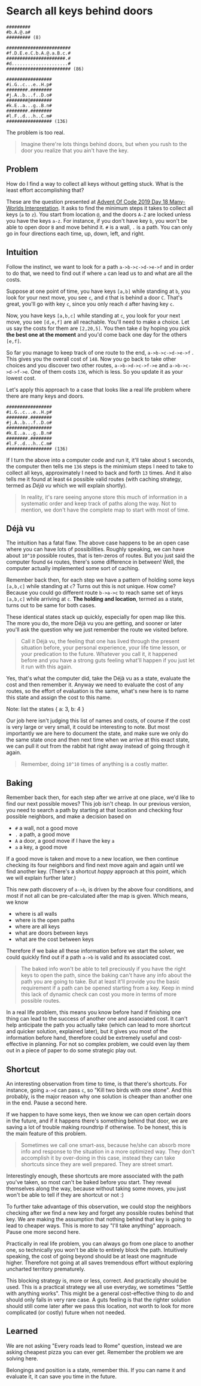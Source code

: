 # Search all keys behind doors

```
#########
#b.A.@.a#
######### (8)

########################
#f.D.E.e.C.b.A.@.a.B.c.#
######################.#
#d.....................#
######################## (86)

#################
#i.G..c...e..H.p#
########.########
#j.A..b...f..D.o#
########@########
#k.E..a...g..B.n#
########.########
#l.F..d...h..C.m#
################# (136)
```

The problem is too real. 

> Imagine there're lots things behind doors, but when you rush to the door you realize that you ain't have the key.

## Problem

How do I find a way to collect all keys without getting stuck. What is the least effort accomplishing that?

These are the question presented at [Advent Of Code 2019 Day 18 Many-Worlds Interpretation](https://adventofcode.com/2019/day/18). It asks to find the minimum steps it takes to collect all keys (`a` to `z`). You start from location `@`, and the doors `A-Z` are locked unless you have the keys `a-z`. For instance, if you don't have key `b`, you won't be able to open door `B` and move behind it. `#` is a wall, `.` is a path. You can only go in four directions each time, up, down, left, and right.

## Intuition

Follow the instinct, we want to look for a path `a->b->c->d->e->f` and in order to do that, we need to find out if where `a` can lead us to and what are all the costs. 

Suppose at one point of time, you have keys `[a,b]` while standing at `b`, you look for your next move, you see `c`, and `d` that is behind a door `C`. That's great, you'll go with key `c`, since you only reach `d`  after having key `c`.

Now, you have keys `[a,b,c]` while standing at `c`, you look for your next move, you see `[d,e,f]` are all reachable. You'll need to make a choice. Let us say the costs for them are `[2,20,5]`. You then take `d` by hoping you pick **the best one at the moment** and you'd come back one day for the others `[e,f]`.

So far you manage to keep track of one route to the end,  `a->b->c->d->e->f` . This gives you the overall cost of `148`. Now you go back to take other choices and you discover two other routes, `a->b->d->c->f->e` and `a->b->c->d->f->e`. One of them costs `136`, which is less. So you update it as your lowest cost.

Let's apply this approach to a case that looks like a real life problem where there are many keys and doors.

```
#################
#i.G..c...e..H.p#
########.########
#j.A..b...f..D.o#
########@########
#k.E..a...g..B.n#
########.########
#l.F..d...h..C.m#
################# (136)
```

If I turn the above into a computer code and run it, it'll take about `5` seconds, the computer then tells me `136` steps is the minimium steps I need to take to collect all keys, approximately I need to back and forth `13` times. And it also tells me it found at least `64` possible valid routes (with caching strategy, termed as *Déjà vu* which we will explain shortly). 

> In reality, it's rare seeing anyone store this much of information in a systematic order and keep track of paths along the way. Not to mention, we don't have the complete map to start with most of time. 

## Déjà vu

The intuition has a fatal flaw. The above case happens to be an open case where you can have lots of possibilities. Roughly speaking, we can have about `10^10` possible routes, that is ten-zeros of routes. But you just said the computer found `64` routes, there's some difference in between! Well, the computer actually implemented some sort of caching.

Remember back then, for each step we have a pattern of holding some keys `[a,b,c]` while standing at `c`? Turns out this is not unique. How come? Because you could go different route `b->a->c` to reach same set of keys `[a,b,c]` while arriving at `c`. **The holding and location**, termed as a state, turns out to be same for both cases. 

These identical states stack up quickly, especially for open map like this. The more you do, the more Déjà vu you are getting, and sooner or later you'll ask the question why we just remember the route we visited before.

> Call it Déjà vu, the feeling that one has lived through the present situation before, your personal experience, your life time lesson, or your predication to the future. Whatever you call it, it happened before and you have a strong guts feeling what'll happen if you just let it run with this again.  

Yes, that's what the computer did, take the Déjà vu as a state, evaluate the cost and then remember it. Anyway we need to evaluate the cost of any routes, so the effort of evaluation is the same, what's new here is to name this state and assign the cost to this name. 

Note: list the states { a: 3, b: 4 }

Our job here isn't judging this list of names and costs, of course if the cost is very large or very small, it could be interesting to note. But most importantly we are here to document the state, and make sure we only do the same state once and then next time when we arrive at this exact state, we can pull it out from the rabbit hat right away instead of going through it again.

> Remember, doing `10^10` times of anything is a costly matter. 

## Baking

Remember back then, for each step after we arrive at one place, we'd like to find our next possible moves? This job isn't cheap. In our previous version, you need to search a path by starting at that location and checking four possible neighbors, and make a decision based on

- `#` a wall, not a good move
- `.` a path, a good move
- `A` a door, a good move if I have the key `a`
- `a` a key, a good move

If a good move is taken and move to a new location, we then continue checking its four neighbors and find next move again and again until we find another key. (There's a shortcut _happy_ approach at this point, which we will explain further later.)

This new path discovery of  `a->b`, is driven by the above four conditions, and most if not all can be pre-calculated after the map is given. Which means, we know 

- where is all walls
- where is the open paths
- where are all keys
- what are doors between keys 
- what are the cost between keys

Therefore if we bake all these information before we start the solver, we could quickly find out if a path `a->b` is valid and its associated cost. 

> The baked info won't be able to tell preciously if you have the right keys to open the path, since the baking can't have any info about the path you are going to take. But at least it'll provide you the basic requirement if a path can be opened starting from a key. Keep in mind this lack of dynamic check can cost you more in terms of more possible routes.

In a real life problem, this means you know before hand if finishing one thing can lead to the success of another one and associated cost. It can't help anticipate the path you actually take (which can lead to more shortcut and quicker solution, explained later), but it gives you most of the information before hand, therefore could be extremely useful and cost-effective in planning. For not so complex problem, we could even lay them out in a piece of paper to do some strategic play out. 

## Shortcut

An interesting observation from time to time, is that there's shortcuts. For instance, going `a->d` can pass `c`, so "Kill two birds with one stone". And this probably, is the major reason why one solution is cheaper than another one in the end. Pause a second here.

If we happen to have some keys, then we know we can open certain doors in the future, and if it happens there's something behind that door, we are saving a lot of trouble making roundtrip if otherwise. To be honest, this is the main feature of this problem. 

>  Sometimes we call one smart-ass, because he/she can absorb more info and response to the situation in a more optimized way. They don't accomplish it by over-doing in this case, instead they can take shortcuts since they are well prepared. They are street smart.

Interestingly enough, these shortcuts are more associated with the path you've taken, so most can't be baked before you start. They reveal themselves along the way, because without taking some moves, you just won't be able to tell if they are shortcut or not :) 

To further take advantage of this observation, we could stop the neighbors checking after we find a new key and forget any possible routes behind that key. We are making the assumption that nothing behind that key is going to lead to cheaper ways. This is more to say "I'll take anything" approach. Pause one more second here.

Practically in real life problem, you can always go from one place to another one, so technically you won't be able to entirely block the path. Intuitively speaking, the cost of going beyond should be at least one magnitude higher. Therefore not going at all saves tremendous effort without exploring uncharted territory prematurely.

This blocking strategy is, more or less, correct. And practically should be used. This is a practical strategy we all use everyday, we sometimes "Settle with anything works". This might be a general cost-effective thing to do and should only fails in very rare case. A guts feeling is that the righter solution should still come later after we pass this location, not worth to look for more complicated (or costly) future when not needed. 

## Learned

We are not asking "Every roads lead to Rome" question, instead we are asking cheapest pizza you can ever get. Remember the problem we are solving here.

Belongings and position is a state, remember this. If you can name it and evaluate it, it can save you time in the future.




